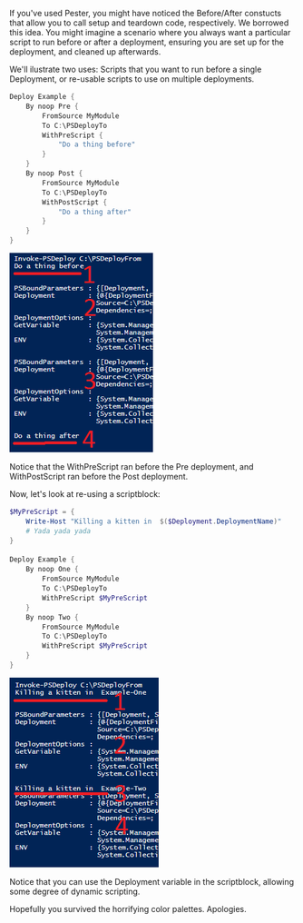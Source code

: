 If you've used Pester, you might have noticed the Before/After constucts that allow you to call setup and teardown code, respectively. We borrowed this idea.  You might imagine a scenario where you always want a particular script to run before or after a deployment, ensuring you are set up for the deployment, and cleaned up afterwards.

We'll ilustrate two uses:  Scripts that you want to run before a single Deployment, or re-usable scripts to use on multiple deployments.

```powershell
Deploy Example {
    By noop Pre {
        FromSource MyModule
        To C:\PSDeployTo
        WithPreScript {
            "Do a thing before"
        }
    }
    By noop Post {
        FromSource MyModule
        To C:\PSDeployTo
        WithPostScript {
            "Do a thing after"
        }
    }
}
```

![[Pre and Post scripts](images/prepost.png)](images/prepost.png)

Notice that the WithPreScript ran before the Pre deployment, and WithPostScript ran before the Post deployment.

Now, let's look at re-using a scriptblock:

```powershell
$MyPreScript = {
    Write-Host "Killing a kitten in  $($Deployment.DeploymentName)"
    # Yada yada yada
}

Deploy Example {
    By noop One {
        FromSource MyModule
        To C:\PSDeployTo
        WithPreScript $MyPreScript
    }
    By noop Two {
        FromSource MyModule
        To C:\PSDeployTo
        WithPreScript $MyPreScript
    }
}
```

![[Reusable](images/prepost.reuse.png)](images/prepost.reuse.png)

Notice that you can use the Deployment variable in the scriptblock, allowing some degree of dynamic scripting.

Hopefully you survived the horrifying color palettes.  Apologies.